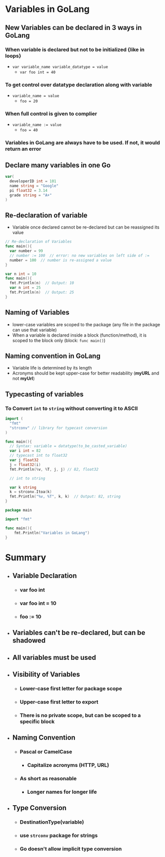 # Variables in GoLang

## **New** Variables can be declared in 3 ways in GoLang

### When variable is declared but not to be initialized {like in loops}

+ `var variable_name variable_datatype = value`
  + `var foo int = 40`

### To get control over datatype declaration along with variable

+ `variable_name = value`
  + `foo = 20`

### When full control is given to complier

+ `variable_name := value`
  + `foo = 40`

### Variables in GoLang are always have to be used. If not, it would return an error

## Declare many variables in one Go

```Go
var(
  developerID int = 101
  name string = "Google"
  pi float32 = 3.14
  grade string = "A+"
)
```

## Re-declaration of variable

+ Variable once declared cannot be re-declared but can be reassigned its value

```go
// Re-declaration of Variables
func main(){
  var number = 99
  // number := 100  // error: no new variables on left side of :=
  number = 100  // number is re-assigned a value
}
```

```go
var n int = 10
func main(){
  fmt.Println(n)  // Output: 10
  var n int = 25
  fmt.Println(n)  // Output: 25
}
```

## Naming of Variables

+ lower-case variables are scoped to the package (any file in the package can use that variable)
+ When a variable is declared inside a block (function/method), it is scoped to the block only (block: `func main()`)

## Naming convention in GoLang

+ Variable life is determined by its length
+ Acronyms should be kept upper-case for better readability (**myURL** and not **myUrl**)

## Typecasting of variables

### To Convert `int` to `string` without converting it to ASCII

```go
import (
  "fmt"
  "strconv" // library for typecast conversion
)

func main(){
  // Syntax: variable = datatype(to_be_casted_variable)
  var i int = 82
  // typecast int to float32
  var j float32
  j = float32(i)
  fmt.Println(%v, %T, j, j) // 82, float32

  // int to string

  var k string
  k = strconv.Itoa(k)
  fmt.Println("%v, %T", k, k)  // Output: 82, string 
}
```

```go
package main

import "fmt"

func main(){
    fmt.Println("Variables in GoLang")
}
```

# Summary

+ ## Variable Declaration
  + ### var foo int
  + ### var foo int = 10
  + ### foo := 10

+ ## Variables can't be re-declared, but can be shadowed  

+ ## All variables must be used

+ ## Visibility of Variables

  + ### Lower-case first letter for package scope
  + ### Upper-case first letter to export
  + ### There is no private scope, but can be scoped to a specific block
+ ## Naming Convention

  + ### Pascal or CamelCase
    + ### Capitalize acronyms (HTTP, URL)
  + ### As short as reasonable
    + ### Longer names for longer life

+ ## Type Conversion
  + ### DestinationType(variable)
  + ### use `strconv` package for strings
  + ### Go doesn't allow implicit type conversion
